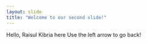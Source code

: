 ```yaml
---
layout: slide
title: "Welcome to our second slide!"
---
```

Hello, Raisul Kibria here
Use the left arrow to go back!
